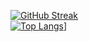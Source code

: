 [![GitHub Streak](https://streak-stats.demolab.com/?user=aihj&theme=default)](https://git.io/streak-stats)
<br />
[![Top Langs](https://github-readme-stats.vercel.app/api/top-langs/?username=aihj)](https://github.com/anuraghazra/github-readme-stats)]
